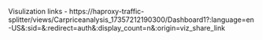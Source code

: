 Visulization links - https://haproxy-traffic-splitter/views/Carpriceanalysis_17357212190300/Dashboard1?:language=en-US&:sid=&:redirect=auth&:display_count=n&:origin=viz_share_link
